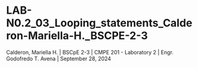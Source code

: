 # LAB-N0.2_03_Looping_statements_Calderon-Mariella-H._BSCPE-2-3
Calderon, Mariella H. | BSCpE 2-3 | CMPE 201 - Laboratory 2 | Engr. Godofredo T. Avena | September 28, 2024
